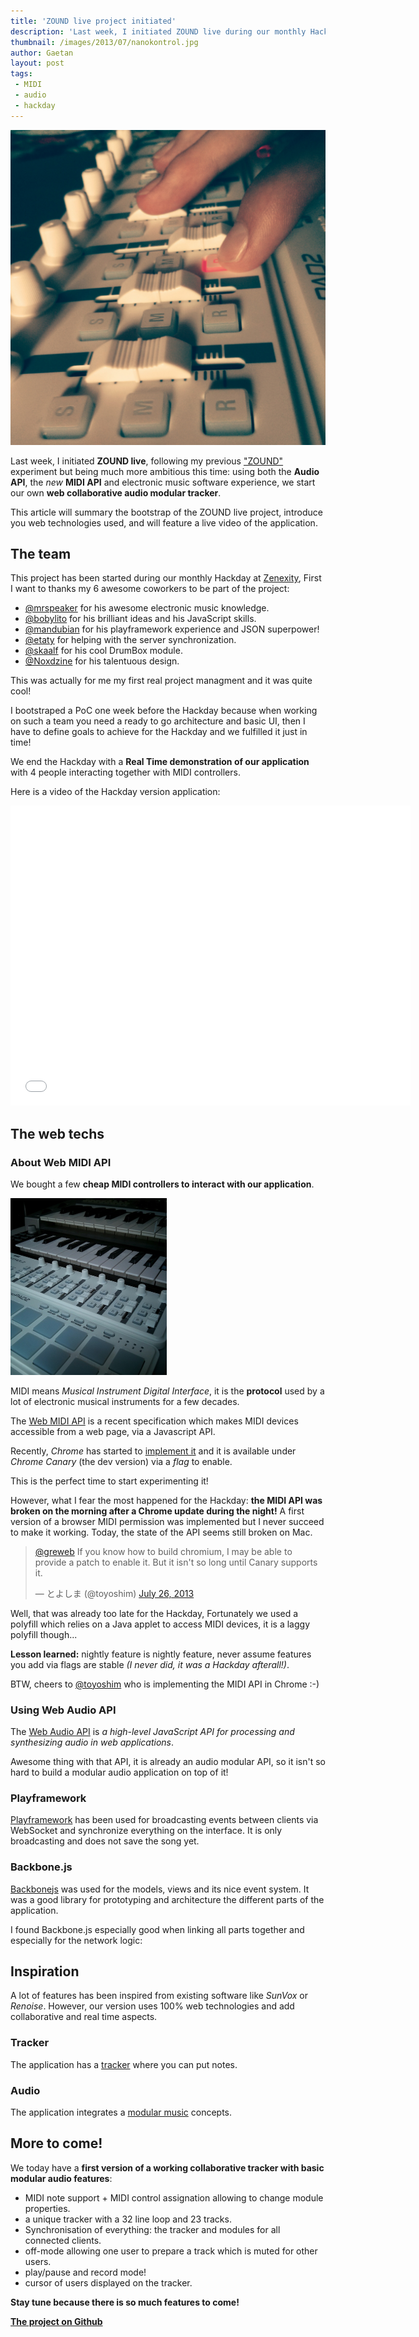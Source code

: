 ```yaml
---
title: 'ZOUND live project initiated'
description: 'Last week, I initiated ZOUND live during our monthly Hackday at Zenexity, following my previous "ZOUND" experiment but being much more ambitious this time: using both the Audio API, the new MIDI API and electronic music software experience, we start our own web collaborative audio modular tracker.'
thumbnail: /images/2013/07/nanokontrol.jpg
author: Gaetan
layout: post
tags:
 - MIDI
 - audio
 - hackday
---
```


[zound]: /2012/08/zound-a-playframework-2-audio-streaming-experiment-using-iteratees/
[webmidiapi]: http://webaudio.github.io/web-midi-api/
[webaudioapi]: https://dvcs.w3.org/hg/audio/raw-file/tip/webaudio/specification.html
[tracker]: http://en.wikipedia.org/wiki/Tracker_(music_software)
[zenexity]: http://zenexity.com

<img src="/images/2013/07/nanokontrol.jpg" alt="" class="thumbnail-left" />

Last week, I initiated **ZOUND live**,
following my previous ["ZOUND"][zound] experiment but being much more ambitious this time:
using both the **Audio API**, the *new* **MIDI API** and electronic music software experience,
we start our own **web collaborative audio modular tracker**.

This article will summary the bootstrap of the ZOUND live project, introduce you web technologies used,
and will feature a live video of the application.

<!-- more -->

## The team

This project has been started during our monthly Hackday at [Zenexity][zenexity],
First I want to thanks my 6 awesome coworkers to be part of the project:

* [@mrspeaker](http://twitter.com/mrspeaker) for his awesome electronic music knowledge.
* [@bobylito](http://twitter.com/bobylito) for his brilliant ideas and his JavaScript skills.
* [@mandubian](http://twitter.com/mandubian) for his playframework experience and JSON superpower!
* [@etaty](http://twitter.com/etaty) for helping with the server synchronization.
* [@skaalf](http://twitter.com/skaalf) for his cool DrumBox module.
* [@Noxdzine](http://twitter.com/Noxdzine) for his talentuous design.

This was actually for me my first real project managment and it was quite cool!

I bootstraped a PoC one week before the Hackday because when working on such a team
you need a ready to go architecture and basic UI,
then I have to define goals to achieve for the Hackday 
and we fulfilled it just in time!

We end the Hackday with a **Real Time demonstration of our application** with 4 people interacting together
with MIDI controllers.

Here is a video of the Hackday version application:

<iframe width="640" height="480" src="//www.youtube.com/embed/uyHWhCnE4L0" frameborder="0" allowfullscreen></iframe>

## The web techs

### About Web MIDI API

We bought a few **cheap MIDI controllers to interact with our application**.

<img src="/images/2013/07/midicontrollers.jpg" class="thumbnail-right" style="max-width: 250px" alt="" />

MIDI means *Musical Instrument Digital Interface*,
it is the **protocol** used by a lot of electronic musical instruments for a few decades.

The [Web MIDI API](webmidiapi) is a recent specification which makes MIDI devices accessible from a web page,
via a Javascript API.

Recently, *Chrome* has started to [implement it](https://code.google.com/p/chromium/issues/detail?id=163795)
and it is available under *Chrome Canary* (the dev version) via a *flag* to enable.

This is the perfect time to start experimenting it!

However, what I fear the most happened for the Hackday: **the MIDI API was broken on the morning
after a Chrome update during the night!** A first version of a browser MIDI permission was implemented
but I never succeed to make it working. Today, the state of the API seems still broken on Mac.

<blockquote class="twitter-tweet"><p><a href="https://twitter.com/greweb">@greweb</a> If you know how to build chromium, I may be able to provide a patch to enable it. But it isn&#39;t so long until Canary supports it.</p>&mdash; とよしま (@toyoshim) <a href="https://twitter.com/toyoshim/statuses/360685543778041857">July 26, 2013</a></blockquote>
<script async src="//platform.twitter.com/widgets.js" charset="utf-8"></script>

Well, that was already too late for the Hackday,
Fortunately we used a polyfill which relies on a Java applet to access MIDI devices, it is a laggy polyfill though...

**Lesson learned:** nightly feature is nightly feature, never assume features you add via flags are stable *(I never did, it was a Hackday afterall!)*.

BTW, cheers to <a href="https://twitter.com/toyoshim">@toyoshim</a> who is implementing the MIDI API in Chrome :-)

### Using Web Audio API

The [Web Audio API][webaudioapi] is *a high-level JavaScript API for processing and synthesizing audio in web applications*.

Awesome thing with that API, it is already an audio modular API, so it isn't so hard to build a modular audio application on top of it!

### Playframework

[Playframework](http://playframework.com/) has been used for broadcasting events 
between clients via WebSocket and synchronize everything on the interface.
It is only broadcasting and does not save the song yet.

### Backbone.js

[Backbonejs](backbonejs.org) was used for the models, views and its nice event system.
It was a good library for prototyping and architecture the different parts of the application.

I found Backbone.js especially good when linking all parts together and especially for the network logic:
<script src="https://gist.github.com/gre/6107277.js"></script>

## Inspiration

A lot of features has been inspired from existing software like *SunVox* or *Renoise*.
However, our version uses 100% web technologies and add collaborative and real time aspects.

### Tracker

The application has a [tracker][tracker] where you can put notes.

### Audio

The application integrates a [modular music](http://en.wikipedia.org/wiki/Modular_software_music_studio) concepts.


## More to come!

We today have a **first version of a working collaborative tracker with basic modular audio features**:

- MIDI note support + MIDI control assignation allowing to change module properties.
- a unique tracker with a 32 line loop and 23 tracks.
- Synchronisation of everything: the tracker and modules for all connected clients.
- off-mode allowing one user to prepare a track which is muted for other users.
- play/pause and record mode!
- cursor of users displayed on the tracker.

**Stay tune because there is so much features to come!**

[**The project on Github**](http://github.com/gre/zound-live)
